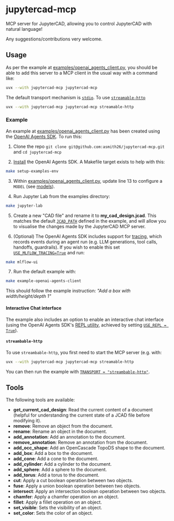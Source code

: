 # jupytercad-mcp

MCP server for JupyterCAD, allowing you to control JupyterCAD with natural language!

Any suggestions/contributions very welcome.

## Usage

As per the example at [examples/openai_agents_client.py](examples/openai_agents_client.py), you should be able to add
this server to a MCP client in the usual way with a command like: 

```bash
uvx --with jupytercad-mcp jupytercad-mcp
```

The default transport mechanism is [`stdio`](https://modelcontextprotocol.io/specification/2025-06-18/basic/transports#stdio).
To use [`streamable-http`](https://modelcontextprotocol.io/specification/2025-06-18/basic/transports#streamable-http) 

```bash
uvx --with jupytercad-mcp jupytercad-mcp streamable-http
```

### Example

An example at [examples/openai_agents_client.py](examples/openai_agents_client.py) has been created using the 
[OpenAI Agents SDK](https://github.com/openai/openai-agents-python). To run this:

1. Clone the repo `git clone git@github.com:asmith26/jupytercad-mcp.git` and `cd jupytercad-mcp`

2. [Install](https://openai.github.io/openai-agents-python/quickstart/#install-the-agents-sdk) the OpenAI Agents SDK. A 
   Makefile target exists to help with this: 

```bash
make setup-examples-env
```

3. Within [examples/openai_agents_client.py](examples/openai_agents_client.py#L13), update line 13 to configure a `MODEL`
   (see [models](https://openai.github.io/openai-agents-python/models/)).
   
4. Run Jupyter Lab from the examples directory:

```bash
make jupyter-lab
```

5. Create a new "CAD file" and rename it to **my_cad_design.jcad**. This matches the default 
   [`JCAD_PATH`](examples/openai_agents_client.py#L16) defined in the example, and will allow you to visualise the 
   changes made by the JupyterCAD MCP server.

6. (Optional) The OpenAI Agents SDK includes support for [tracing](https://openai.github.io/openai-agents-python/tracing/),
   which records events during an agent run (e.g. LLM generations, tool calls, handoffs, guardrails). If you wish to
   enable this set [`USE_MLFLOW_TRACING=True`](examples/openai_agents_client.py#L15) and run:
   
```bash
make mlflow-ui
```

7. Run the default example with:

```bash
make example-openai-agents-client 
```

This should follow the example instruction: *"Add a box with width/height/depth 1"*

#### Interactive Chat interface

The example also includes an option to enable an interactive chat interface (using the OpenAI Agents SDK's [REPL 
utility](https://openai.github.io/openai-agents-python/repl/), achieved by setting 
[`USE_REPL = True`](examples/openai_agents_client.py#L14)).

#### `streambable-http`

To use `streambable-http`, you first need to start the MCP server (e.g. with: 

```bash
uvx --with jupytercad-mcp jupytercad-mcp streamable-http
```

You can then run the example with [`TRANSPORT = "streambable-http"`](examples/openai_agents_client.py#L12).

## Tools

The following tools are available:

- **get_current_cad_design**: Read the current content of a document (helpful for understanding the current state of a
  JCAD file before modifying it).
- **remove**: Remove an object from the document.
- **rename**: Rename an object in the document.
- **add_annotation**: Add an annotation to the document.
- **remove_annotation**: Remove an annotation from the document.
- **add_occ_shape**: Add an OpenCascade TopoDS shape to the document.
- **add_box**: Add a box to the document.
- **add_cone**: Add a cone to the document.
- **add_cylinder**: Add a cylinder to the document.
- **add_sphere**: Add a sphere to the document.
- **add_torus**: Add a torus to the document.
- **cut**: Apply a cut boolean operation between two objects.
- **fuse**: Apply a union boolean operation between two objects.
- **intersect**: Apply an intersection boolean operation between two objects.
- **chamfer**: Apply a chamfer operation on an object.
- **fillet**: Apply a fillet operation on an object.
- **set_visible**: Sets the visibility of an object.
- **set_color**: Sets the color of an object.
